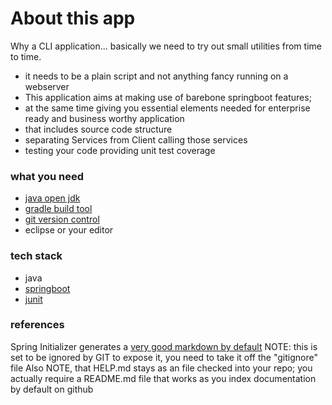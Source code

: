 # About this app
Why a CLI application... 
basically we need to try out small utilities from time to time.
* it needs to be a plain script and not anything fancy running on a webserver 
* This application aims at making use of barebone springboot features; 
* at the same time giving you essential elements needed for enterprise ready and business worthy application
* that includes source code structure 
* separating Services from Client calling those services
* testing your code providing unit test coverage


### what you need
* [java open jdk](https://adoptium.net/)
* [gradle build tool](https://gradle.org/)
* [git version control](https://git-scm.com/)
* eclipse or your editor

### tech stack
* java
* [springboot](https://start.spring.io/)
* [junit](https://junit.org/junit5/)


### references
Spring Initializer generates a [very good markdown by default](./HELP.md)
NOTE: this is set to be ignored by GIT
to expose it, you need to take it off the "gitignore" file
Also NOTE, that HELP.md stays as an file checked into your repo; you actually require a README.md file that works as you index documentation by default on github